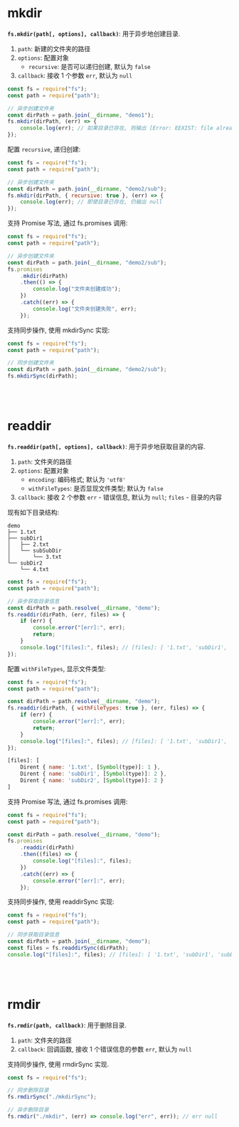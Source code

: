 # mkdir

**`fs.mkdir(path[, options], callback)`**: 用于异步地创建目录.

1. `path`: 新建的文件夹的路径
2. `options`: 配置对象
    - `recursive`: 是否可以递归创建, 默认为 `false`
3. `callback`: 接收 1 个参数 `err`, 默认为 `null`

```js
const fs = require("fs");
const path = require("path");

// 异步创建文件夹
const dirPath = path.join(__dirname, "demo1");
fs.mkdir(dirPath, (err) => {
    console.log(err); // 如果目录已存在, 则输出 [Error: EEXIST: file already exists, mkdir '...'] { ... }
});
```

配置 `recursive`, 递归创建:

```js
const fs = require("fs");
const path = require("path");

// 异步创建文件夹
const dirPath = path.join(__dirname, "demo2/sub");
fs.mkdir(dirPath, { recursive: true }, (err) => {
    console.log(err); // 即使目录已存在, 仍输出 null
});
```

支持 Promise 写法, 通过 fs.promises 调用:

```js
const fs = require("fs");
const path = require("path");

// 异步创建文件夹
const dirPath = path.join(__dirname, "demo2/sub");
fs.promises
    .mkdir(dirPath)
    .then(() => {
        console.log("文件夹创建成功");
    })
    .catch((err) => {
        console.log("文件夹创建失败", err);
    });
```

支持同步操作, 使用 mkdirSync 实现:

```js
const fs = require("fs");
const path = require("path");

// 同步创建文件夹
const dirPath = path.join(__dirname, "demo2/sub");
fs.mkdirSync(dirPath);
```

<br><br>

# readdir

**`fs.readdir(path[, options], callback)`**: 用于异步地获取目录的内容.

1. `path`: 文件夹的路径
2. `options`: 配置对象
    - `encoding`: 编码格式; 默认为 `'utf8'`
    - `withFileTypes`: 是否显现文件类型; 默认为 `false`
3. `callback`: 接收 2 个参数 `err` - 错误信息, 默认为 `null`; `files` - 目录的内容

现有如下目录结构:

```
demo
├── 1.txt
├── subDir1
│   ├── 2.txt
│   └── subSubDir
│       └── 3.txt
└── subDir2
	└── 4.txt
```

```js
const fs = require("fs");
const path = require("path");

// 异步获取目录信息
const dirPath = path.resolve(__dirname, "demo");
fs.readdir(dirPath, (err, files) => {
    if (err) {
        console.error("[err]:", err);
        return;
    }
    console.log("[files]:", files); // [files]: [ '1.txt', 'subDir1', 'subDir2' ]
});
```

配置 `withFileTypes`, 显示文件类型:

```js
const fs = require("fs");
const path = require("path");

const dirPath = path.resolve(__dirname, "demo");
fs.readdir(dirPath, { withFileTypes: true }, (err, files) => {
    if (err) {
        console.error("[err]:", err);
        return;
    }
    console.log("[files]:", files); // [files]: [ '1.txt', 'subDir1', 'subDir2' ]
});
```

```js
[files]: [
    Dirent { name: '1.txt', [Symbol(type)]: 1 },
    Dirent { name: 'subDir1', [Symbol(type)]: 2 },
    Dirent { name: 'subDir2', [Symbol(type)]: 2 }
]
```

支持 Promise 写法, 通过 fs.promises 调用:

```js
const fs = require("fs");
const path = require("path");

const dirPath = path.resolve(__dirname, "demo");
fs.promises
    .readdir(dirPath)
    .then((files) => {
        console.log("[files]:", files);
    })
    .catch((err) => {
        console.error("[err]:", err);
    });
```

支持同步操作, 使用 readdirSync 实现:

```js
const fs = require("fs");
const path = require("path");

// 同步获取目录信息
const dirPath = path.join(__dirname, "demo");
const files = fs.readdirSync(dirPath);
console.log("[files]:", files); // [files]: [ '1.txt', 'subDir1', 'subDir2' ]
```

<br><br>

# rmdir

**`fs.rmdir(path, callback)`**: 用于删除目录.

1. `path`: 文件夹的路径
2. `callback`: 回调函数, 接收 1 个错误信息的参数 `err`, 默认为 `null`

支持同步操作, 使用 rmdirSync 实现.

```js
const fs = require("fs");

// 同步删除目录
fs.rmdirSync("./mkdirSync");

// 异步删除目录
fs.rmdir("./mkdir", (err) => console.log("err", err)); // err null
```

<br>
